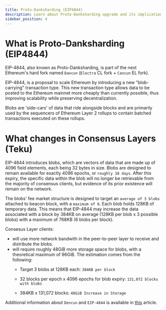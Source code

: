 ```yaml
---
title: Proto-Danksharding (EIP4844)
description: Learn about Proto-Danksharding upgrade and its implications for node operators.
sidebar_position: 4
---
```


# What is Proto-Danksharding (EIP4844)

EIP-4844, also known as Proto-Danksharding, is part of the next Ethereum's hard fork named `Dancun` (`Electra` CL fork + `Cancun` EL fork).

EIP-4844, is a proposal to scale Ethereum by introducing a new "blob-carrying" transaction type. This new transaction type allows data to be posted to the Ethereum mainnet more cheaply than currently possible, thus improving scalability while preserving decentralization.

Blobs are 'side-cars' of data that ride alongside blocks and are primarily used by the sequencers of Ethereum Layer 2 rollups to contain batched transactions executed on these rollups.

# What changes in Consensus Layers (Teku)

EIP-4844 introduces blobs, which are vectors of data that are made up of 4096 field elements, each being 32 bytes in size. Blobs are designed to remain available for exactly 4096 epochs, or `roughly 18 days`. After this expiry, the specific data within the blob will no longer be retrievable from the majority of consensus clients, but evidence of its prior existence will remain on the network.

The blobs' fee market structure is designed to target an `average of 3 blobs` attached to beacon block, with a `maximum of 6`. Each blob holds 128KB of temporary data. This means that EIP-4844 may increase the data associated with a block by 384KB on average (128KB per blob x 3 possible blobs) with a maximum of  768KB (6 blobs per block).

Consesus Layer clients:
- will use more network bandwith in the peer-to-peer layer to receive and distribute the blobs.
- will require roughly 48GiB more storage space for blobs, with a theoretical maximum of 96GiB. The estimation comes from the following:
  - Target 3 blobs at 128KB each: `384KB per block`

  - 32 blocks per epoch x 4096 epochs for blob expiry: `131,072 blocks with blobs`

   - 384KB x 131,072 blocks: `48GiB Increase in Storage`

Additional information about `Dencun` and `EIP-4844` is available in [this](https://consensys.io/blog/ethereum-evolved-dencun-upgrade-part-5-eip-4844) article.